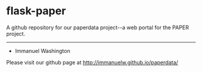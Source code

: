 flask-paper
============

A github repository for our paperdata project--a web portal for the PAPER  project. 

----
+ Immanuel Washington

Please visit our github page at http://immanuelw.github.io/paperdata/
